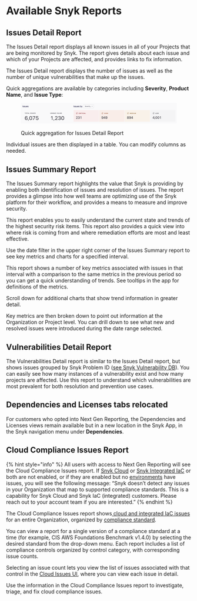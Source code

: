 # Available Snyk Reports

## Issues Detail Report

The Issues Detail report displays all known issues in all of your Projects that are being monitored by Snyk. The report gives details about each issue and which of your Projects are affected, and provides links to fix information.

The Issues Detail report displays the number of issues as well as the number of unique vulnerabilities that make up the issues.

Quick aggregations are available by categories including **Severity**, **Product Name**, and **Issue Type**:

<figure><img src="../../../.gitbook/assets/reporting-beta-quick-aggregation-issues-detail-report.png" alt="Quick aggregation for Issues Detail report"><figcaption><p>Quick aggregation for Issues Detail Report</p></figcaption></figure>

Individual issues are then displayed in a table. You can modify columns as needed.

## Issues Summary Report

The Issues Summary report highlights the value that Snyk is providing by enabling both identification of issues and resolution of issues. The report provides a glimpse into how well teams are optimizing use of the Snyk platform for their workflow, and provides a means to measure and improve security.

This report enables you to easily understand the current state and trends of the highest security risk items. This report also provides a quick view into where risk is coming from and where remediation efforts are most and least effective.

Use the date filter in the upper right corner of the Issues Summary report to see key metrics and charts for a specified interval.

This report shows a number of key metrics associated with issues in that interval with a comparison to the same metrics in the previous period so you can get a quick understanding of trends. See tooltips in the app for definitions of the metrics.

Scroll down for additional charts that show trend information in greater detail.

Key metrics are then broken down to point out information at the Organization or Project level. You can drill down to see what new and resolved issues were introduced during the date range selected.

## Vulnerabilities Detail Report

The Vulnerabilities Detail report is similar to the Issues Detail report, but shows issues grouped by Snyk Problem ID ([see Snyk Vulnerability DB](https://security.snyk.io/vuln)). You can easily see how many instances of a vulnerability exist and how many projects are affected. Use this report to understand which vulnerabilities are most prevalent for both resolution and prevention use cases.

## Dependencies and Licenses tabs relocated

For customers who opted into Next Gen Reporting, the Dependencies and Licenses views remain available but in a new location in the Snyk App, in the Snyk navigation menu under **Dependencies**.

## Cloud Compliance Issues Report

{% hint style="info" %}
All users with access to Next Gen Reporting will see the Cloud Compliance Issues report. If [Snyk Cloud](../../../scan-cloud-deployment/integrated-iac-with-cloud-context/) or [Snyk Integrated IaC](broken-reference) or both are not enabled, or if they are enabled but no [environments](../../../scan-cloud-deployment/integrated-iac-with-cloud-context/snyk-cloud-concepts.md#environments) have issues, you will see the following message: “Snyk doesn’t detect any issues in your Organization that map to supported compliance standards. This is a capability for Snyk Cloud and Snyk IaC (integrated) customers. Please reach out to your account team if you are interested.”
{% endhint %}

The Cloud Compliance Issues report shows[ cloud and integrated IaC issues](../../../scan-cloud-deployment/integrated-iac-with-cloud-context/snyk-cloud-concepts.md#issues) for an entire Organization, organized by [compliance standard](../../../scan-cloud-deployment/integrated-iac-with-cloud-context/snyk-cloud-concepts.md#docs-internal-guid-e2e38027-7fff-9271-f2c0-e23677542f6e).

You can view a report for a single version of a compliance standard at a time (for example, CIS AWS Foundations Benchmark v1.4.0) by selecting the desired standard from the drop-down menu. Each report includes a list of compliance controls organized by control category, with corresponding issue counts.

Selecting an issue count lets you view the list of issues associated with that control in the [Cloud Issues UI](../../../scan-cloud-deployment/integrated-iac-with-cloud-context/snyk-cloud-issues/view-cloud-issues-in-the-snyk-web-ui.md), where you can view each issue in detail.

Use the information in the Cloud Compliance Issues report to investigate, triage, and fix cloud compliance issues.
